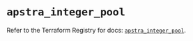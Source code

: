 # `apstra_integer_pool`

Refer to the Terraform Registry for docs: [`apstra_integer_pool`](https://registry.terraform.io/providers/juniper/apstra/0.94.0/docs/resources/integer_pool).
